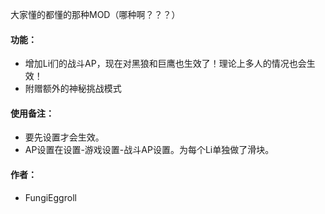 大家懂的都懂的那种MOD（哪种啊？？？）
#### 功能：
* 增加Li们的战斗AP，现在对黑狼和巨鹰也生效了！理论上多人的情况也会生效！
* 附赠额外的神秘挑战模式
#### 使用备注：
* 要先设置才会生效。
* AP设置在设置-游戏设置-战斗AP设置。为每个Li单独做了滑块。
#### 作者：
* FungiEggroll